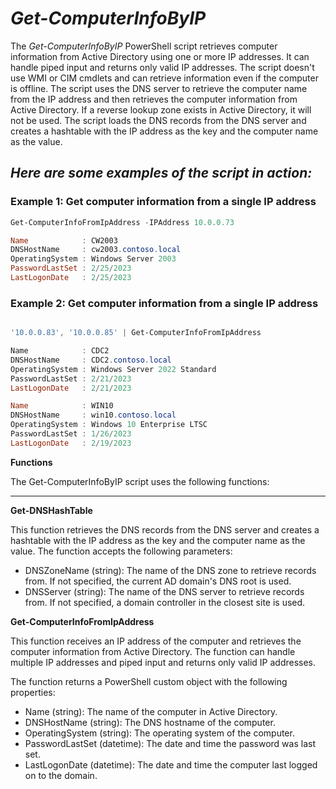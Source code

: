 # *Get-ComputerInfoByIP*
The *Get-ComputerInfoByIP* PowerShell script retrieves computer information from Active Directory using one or more IP addresses. 
It can handle piped input and returns only valid IP addresses. 
The script doesn't use WMI or CIM cmdlets and can retrieve information even if the computer is offline. 
The script uses the DNS server to retrieve the computer name from the IP address and then retrieves the computer information from Active Directory. 
If a reverse lookup zone exists in Active Directory, it will not be used. 
The script loads the DNS records from the DNS server and creates a hashtable with the IP address as the key and the computer name as the value.

## *Here are some examples of the script in action:*

### Example 1: Get computer information from a single IP address
```powershell
Get-ComputerInfoFromIpAddress -IPAddress 10.0.0.73

Name            : CW2003
DNSHostName     : cw2003.contoso.local
OperatingSystem : Windows Server 2003
PasswordLastSet : 2/25/2023
LastLogonDate   : 2/25/2023
```
### Example 2: Get computer information from a single IP address
```powershell

'10.0.0.83', '10.0.0.85' | Get-ComputerInfoFromIpAddress

Name            : CDC2
DNSHostName     : CDC2.contoso.local
OperatingSystem : Windows Server 2022 Standard
PasswordLastSet : 2/21/2023
LastLogonDate   : 2/21/2023

Name            : WIN10
DNSHostName     : win10.contoso.local
OperatingSystem : Windows 10 Enterprise LTSC
PasswordLastSet : 1/26/2023
LastLogonDate   : 2/19/2023
```

**Functions**

The Get-ComputerInfoByIP script uses the following functions:

---
**Get-DNSHashTable**

This function retrieves the DNS records from the DNS server and creates a hashtable with the IP address as the key and the computer name as the value. The function accepts the following parameters:

- DNSZoneName (string): The name of the DNS zone to retrieve records from. If not specified, the current AD domain's DNS root is used.
- DNSServer (string): The name of the DNS server to retrieve records from. If not specified, a domain controller in the closest site is used.


**Get-ComputerInfoFromIpAddress**

This function receives an IP address of the computer and retrieves the computer information from Active Directory. The function can handle multiple IP addresses and piped input and returns only valid IP addresses.

The function returns a PowerShell custom object with the following properties:

- Name (string): The name of the computer in Active Directory.
- DNSHostName (string): The DNS hostname of the computer.
- OperatingSystem (string): The operating system of the computer.
- PasswordLastSet (datetime): The date and time the password was last set.
- LastLogonDate (datetime): The date and time the computer last logged on to the domain.

